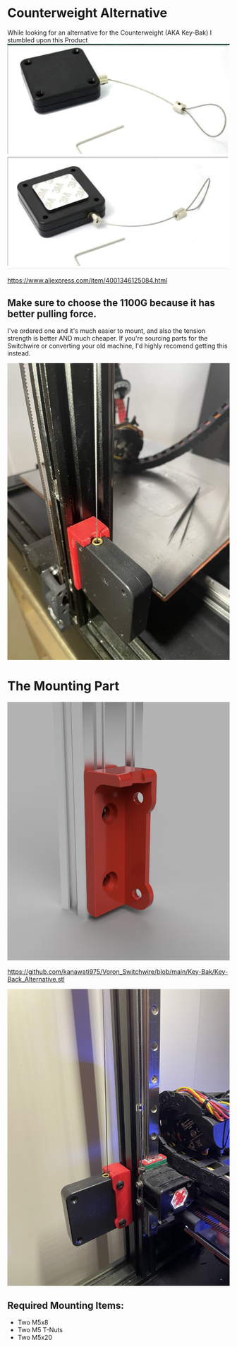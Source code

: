 # Counterweight Alternative

While looking for an alternative for the Counterweight (AKA Key-Bak) I stumbled upon this Product
![alt text](https://github.com/kanawati975/Voron_Switchwire/blob/main/Key-Bak/KB-ALT.jpg)

https://www.aliexpress.com/item/4001346125084.html

## Make sure to choose the 1100G because it has better pulling force.

I've ordered one and it's much easier to mount, and also the tension strength is better AND much cheaper.
If you're sourcing parts for the Switchwire or converting your old machine, I'd highly recomend getting this instead.

![alt text](https://github.com/kanawati975/Voron_Switchwire/blob/main/Key-Bak/IMG_6735.jpeg)

# The Mounting Part
![alt text](https://github.com/kanawati975/Voron_Switchwire/blob/main/Key-Bak/Key-Bak_Alternative.png)

https://github.com/kanawati975/Voron_Switchwire/blob/main/Key-Bak/Key-Back_Alternative.stl

![alt text](https://github.com/kanawati975/Voron_Switchwire/blob/main/Key-Bak/IMG_6824.JPEG)

## Required Mounting Items:
- Two M5x8
- Two M5 T-Nuts
- Two M5x20
